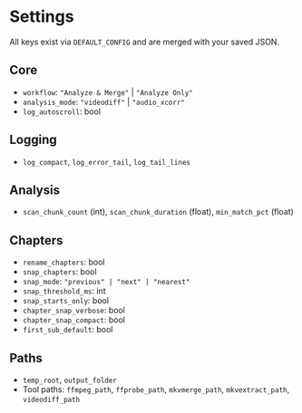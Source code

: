 # Settings

All keys exist via `DEFAULT_CONFIG` and are merged with your saved JSON.

## Core
- `workflow`: `"Analyze & Merge"` | `"Analyze Only"`
- `analysis_mode`: `"videodiff"` | `"audio_xcorr"`
- `log_autoscroll`: bool

## Logging
- `log_compact`, `log_error_tail`, `log_tail_lines`

## Analysis
- `scan_chunk_count` (int), `scan_chunk_duration` (float), `min_match_pct` (float)

## Chapters
- `rename_chapters`: bool
- `snap_chapters`: bool
- `snap_mode`: `"previous" | "next" | "nearest"`
- `snap_threshold_ms`: int
- `snap_starts_only`: bool
- `chapter_snap_verbose`: bool
- `chapter_snap_compact`: bool
- `first_sub_default`: bool

## Paths
- `temp_root`, `output_folder`
- Tool paths: `ffmpeg_path`, `ffprobe_path`, `mkvmerge_path`, `mkvextract_path`, `videodiff_path`

